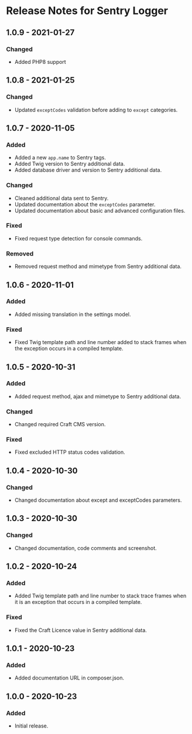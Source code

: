 # Release Notes for Sentry Logger

## 1.0.9 - 2021-01-27

### Changed
- Added PHP8 support

## 1.0.8 - 2021-01-25

### Changed
- Updated `exceptCodes` validation before adding to `except` categories.

## 1.0.7 - 2020-11-05

### Added
- Added a new `app.name` to Sentry tags.
- Added Twig version to Sentry additional data.
- Added database driver and version to Sentry additional data.

### Changed
- Cleaned additional data sent to Sentry.
- Updated documentation about the `exceptCodes` parameter.
- Updated documentation about basic and advanced configuration files.

### Fixed
- Fixed request type detection for console commands. 

### Removed
- Removed request method and mimetype from Sentry additional data.

## 1.0.6 - 2020-11-01

### Added
- Added missing translation in the settings model.

### Fixed
- Fixed Twig template path and line number added to stack frames when the exception occurs in a compiled template. 

## 1.0.5 - 2020-10-31

### Added
- Added request method, ajax and mimetype to Sentry additional data. 

### Changed
- Changed required Craft CMS version.

### Fixed
- Fixed excluded HTTP status codes validation.

## 1.0.4 - 2020-10-30

### Changed
- Changed documentation about except and exceptCodes parameters.

## 1.0.3 - 2020-10-30

### Changed
- Changed documentation, code comments and screenshot.

## 1.0.2 - 2020-10-24

### Added
- Added Twig template path and line number to stack trace frames when it is an exception that occurs in a compiled template.

### Fixed
- Fixed the Craft Licence value in Sentry additional data.

## 1.0.1 - 2020-10-23

### Added
- Added documentation URL in composer.json.

## 1.0.0 - 2020-10-23

### Added
- Initial release.
